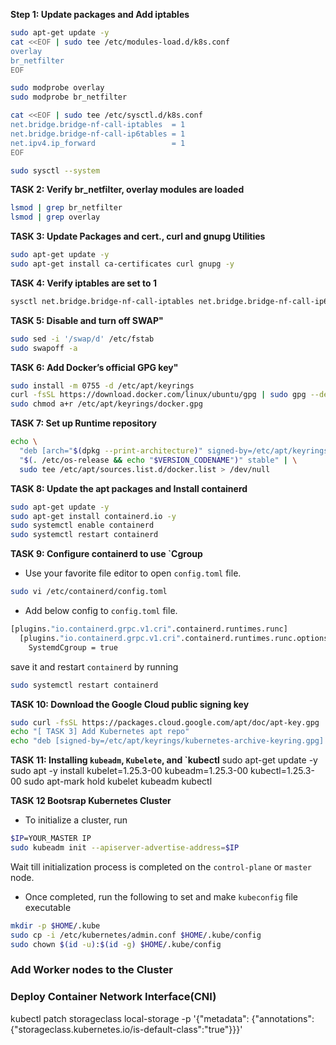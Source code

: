 

**Step 1: Update packages and Add iptables**

```bash
sudo apt-get update -y
cat <<EOF | sudo tee /etc/modules-load.d/k8s.conf
overlay
br_netfilter
EOF

sudo modprobe overlay
sudo modprobe br_netfilter

cat <<EOF | sudo tee /etc/sysctl.d/k8s.conf
net.bridge.bridge-nf-call-iptables  = 1
net.bridge.bridge-nf-call-ip6tables = 1
net.ipv4.ip_forward                 = 1
EOF

sudo sysctl --system

```

**TASK 2: Verify br_netfilter, overlay modules are loaded**

```bash
lsmod | grep br_netfilter
lsmod | grep overlay

```

**TASK 3: Update Packages and cert., curl and gnupg Utilities**

```bash
sudo apt-get update -y
sudo apt-get install ca-certificates curl gnupg -y
```

**TASK 4: Verify iptables are set to 1**

```bash
sysctl net.bridge.bridge-nf-call-iptables net.bridge.bridge-nf-call-ip6tables net.ipv4.ip_forward
```
**TASK 5: Disable and turn off SWAP"**

```bash
sudo sed -i '/swap/d' /etc/fstab
sudo swapoff -a
```

**TASK 6: Add Docker’s official GPG key"**

```bash
sudo install -m 0755 -d /etc/apt/keyrings
curl -fsSL https://download.docker.com/linux/ubuntu/gpg | sudo gpg --dearmor -o /etc/apt/keyrings/docker.gpg
sudo chmod a+r /etc/apt/keyrings/docker.gpg
```

**TASK 7: Set up Runtime repository**

```bash
echo \
  "deb [arch="$(dpkg --print-architecture)" signed-by=/etc/apt/keyrings/docker.gpg] https://download.docker.com/linux/ubuntu \
  "$(. /etc/os-release && echo "$VERSION_CODENAME")" stable" | \
  sudo tee /etc/apt/sources.list.d/docker.list > /dev/null
```

**TASK 8: Update the apt packages and Install containerd**

```bash
sudo apt-get update -y
sudo apt-get install containerd.io -y
sudo systemctl enable containerd
sudo systemctl restart containerd
```
**TASK 9: Configure containerd to use `Cgroup**
- Use your favorite file editor to open `config.toml` file.

```bash
sudo vi /etc/containerd/config.toml
```
- Add below config to `config.toml` file.

```bash
[plugins."io.containerd.grpc.v1.cri".containerd.runtimes.runc]
  [plugins."io.containerd.grpc.v1.cri".containerd.runtimes.runc.options]
    SystemdCgroup = true
```
save it and restart `containerd` by running

```bash
sudo systemctl restart containerd
```

**TASK 10: Download the Google Cloud public signing key**

```bash
sudo curl -fsSL https://packages.cloud.google.com/apt/doc/apt-key.gpg | sudo gpg --dearmor -o /etc/apt/keyrings/kubernetes-archive-keyring.gpg
echo "[ TASK 3] Add Kubernetes apt repo"
echo "deb [signed-by=/etc/apt/keyrings/kubernetes-archive-keyring.gpg] https://apt.kubernetes.io/ kubernetes-xenial main" | sudo tee /etc/apt/sources.list.d/kubernetes.list
```
**TASK 11:  Installing `kubeadm`, `Kubelete`, and `kubectl**
sudo apt-get update -y
sudo apt -y install kubelet=1.25.3-00 kubeadm=1.25.3-00 kubectl=1.25.3-00
sudo apt-mark hold kubelet kubeadm kubectl 


**TASK 12 Bootsrap Kubernetes Cluster**

- To initialize a cluster, run

```bash
$IP=YOUR_MASTER IP
sudo kubeadm init --apiserver-advertise-address=$IP
```
Wait till initialization process is completed on the `control-plane` or `master` node.

- Once completed, run the following to set and make `kubeconfig` file executable

```bash
mkdir -p $HOME/.kube
sudo cp -i /etc/kubernetes/admin.conf $HOME/.kube/config
sudo chown $(id -u):$(id -g) $HOME/.kube/config
```

### Add Worker nodes to the Cluster 

### Deploy Container Network Interface(**CNI**)

kubectl patch storageclass local-storage -p '{"metadata": {"annotations":{"storageclass.kubernetes.io/is-default-class":"true"}}}'

